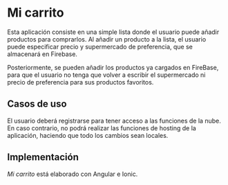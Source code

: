 # Mi carrito

Esta aplicación consiste en una simple lista donde el usuario puede añadir productos para comprarlos.
Al añadir un producto a la lista, el usuario puede especificar precio y supermercado de preferencia, que
se almacenará en Firebase. 

Posteriormente, se pueden añadir los productos ya cargados en FireBase, para que el usuario no tenga que volver
a escribir el supermercado ni precio de preferencia para sus productos favoritos.

## Casos de uso

El usuario deberá registrarse para tener acceso a las funciones de la nube. En caso contrario, no podrá realizar 
las funciones de hosting de la aplicación, haciendo que todo los cambios sean locales.

## Implementación

*Mi carrito* está elaborado con Angular e Ionic. 
